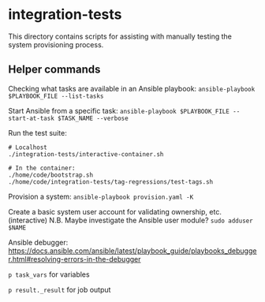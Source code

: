 # integration-tests

This directory contains scripts for assisting with manually testing the system provisioning process.

## Helper commands

Checking what tasks are available in an Ansible playbook:
`ansible-playbook $PLAYBOOK_FILE --list-tasks`

Start Ansible from a specific task:
`ansible-playbook $PLAYBOOK_FILE --start-at-task $TASK_NAME --verbose`

Run the test suite:
```
# Localhost
./integration-tests/interactive-container.sh

# In the container:
./home/code/bootstrap.sh
./home/code/integration-tests/tag-regressions/test-tags.sh
```

Provision a system:
`ansible-playbook provision.yaml -K`


Create a basic system user account for validating ownership, etc. (interactive)
    N.B. Maybe investigate the Ansible user module?
`sudo adduser $NAME`


Ansible debugger:
https://docs.ansible.com/ansible/latest/playbook_guide/playbooks_debugger.html#resolving-errors-in-the-debugger

`p task_vars` for variables

`p result._result` for job output